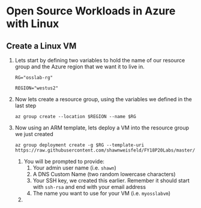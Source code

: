 # Open Source Workloads in Azure with Linux
## Create a Linux VM

1. Lets start by defining two variables to hold the name of our resource group and the Azure region that we want it to live in.
    ```
    RG="osslab-rg"
    
    REGION="westus2"
    ```
1. Now lets create a resource group, using the variables we defined in the last step
    ```
    az group create --location $REGION --name $RG
    ```
1. Now using an ARM template, lets deploy a VM into the resource group we just created
    ```
    az group deployment create -g $RG --template-uri https://raw.githubusercontent.com/shawnweisfeld/FY18P20Labs/master/AzureIaaS/AzureOSS/assets/azuredeploy.json
    ```
    1. You will be prompted to provide: 
        1. Your admin user name (i.e. `shawn`)
        1. A DNS Custom Name (two random lowercase characters)
        1. Your SSH key, we created this earlier. Remember it should start with `ssh-rsa` and end with your email address
        1. The name you want to use for your VM (i.e. `myosslabvm`)
    1. 
    
